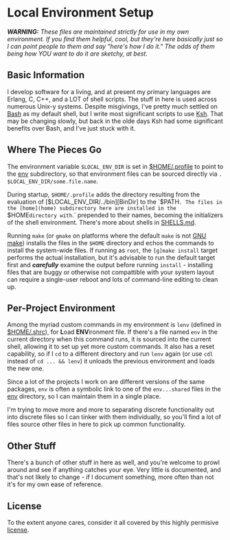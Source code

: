 # Local Environment Setup

_**WARNING:**
These files are maintained strictly for use in my own environment.
If you find them helpful, cool, but they're here basically just so I can point people to them and say "here's how I do it."
The odds of them being how YOU want to do it are sketchy, at best._

## Basic Information

I develop software for a living, and at present my primary languages are Erlang, C, C++, and a LOT of shell scripts.
The stuff in here is used across numerous Unix-y systems.
Despite misgivings, I've pretty much settled on [Bash][] as my default shell, but I write most significant scripts to use [Ksh][].
That may be changing slowly, but back in the olde days Ksh had some significant benefits over Bash, and I've just stuck with it.

## Where The Pieces Go

The environment variable `$LOCAL_ENV_DIR` is set in [$HOME/.profile][UsrProf] to point to the [env][EnvDir] subdirectory, so that environment files can be sourced directly via `. $LOCAL_ENV_DIR/some.file.name`.

During startup, `$HOME/.profile` adds the directory resulting from the evaluation of [$LOCAL_ENV_DIR/../bin][BinDir] to the `$PATH`. The files in the [home](home) subdirectory here are installed in the `$HOME` directory with `.` prepended to their names, becoming the initializers of the shell environment. There's more about shells in [SHELLS.md][Shells].

Running `make` (or `gmake` on platforms where the default `make` is not [GNU make][gmake]) installs the files in the `$HOME` directory and echos the commands to install the system-wide files.
If running as `root`, the `[g]make install` target performs the actual installation, but it's advisable to run the default target first and ***carefully*** examine the output before running `install` - installing files that are buggy or otherwise not compattible with your system layout can require a single-user reboot and lots of command-line editing to clean up.

## Per-Project Environment

Among the myriad custom commands in my environment is `lenv` (defined in [$HOME/.shrc][UsrShrc]), for **L**oad **ENV**ironment file. If there's a file named `env` in the current directory when this command runs, it is sourced into the current shell, allowing it to set up yet more custom commands.
It also has a reset capability, so if I `cd` to a different directory and run `lenv` again (or use `cdl` instead of `cd ... && lenv`) it unloads the previous environment and loads the new one.

Since a lot of the projects I work on are different versions of the same packages, `env` is often a symbolic link to one of the `env...shared` files in the [env][EnvDir] directory, so I can maintain them in a single place.

I'm trying to move more and more to separating discrete functionality out into discrete files so I can tinker with them individually, so you'll find a lot of files source other files in here to pick up common functionality.

## Other Stuff

There's a bunch of other stuff in here as well, and you're welcome to prowl around and see if anything catches your eye.
Very little is documented, and that's not likely to change - if I document something, more often than not it's for my own ease of reference.

## License

To the extent anyone cares, consider it all covered by this highly permisive [license][License].

 [Bash]: https://www.gnu.org/software/bash/manual/bash.html
 [Ksh]: https://web.archive.org/web/20130605160033/http://www2.research.att.com/~gsf/man/man1/ksh.html
 [Zsh]: http://zsh.sourceforge.net/Doc/Release/zsh_toc.html
 [gmake]: http://www.gnu.org/software/make/manual/make.html
 [BinDir]: bin
 [EnvDir]: env
 [Shells]: doc/SHELLS.md
 [UsrProf]: home/profile
 [UsrShrc]: home/shrc
 [License]: LICENSE
